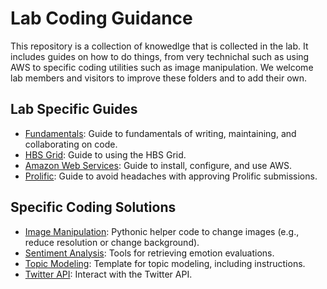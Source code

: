 # Lab Coding Guidance

This repository is a collection of knowedlge that is collected in the lab. It includes guides on how to do things, from very technichal such as using AWS to specific coding utilities such as image manipulation. We welcome lab members and visitors to improve these folders and to add their own. 


## Lab Specific Guides

- [Fundamentals](./guides/fundamentals): Guide to fundamentals of writing,
  maintaining, and collaborating on code.
- [HBS Grid](./hbs-grid): Guide to using the HBS Grid.
- [Amazon Web Services](./guides/aws): Guide to install, configure, and use AWS.
- [Prolific](./guides/prolific): Guide to avoid headaches with approving Prolific submissions.

## Specific Coding Solutions

- [Image Manipulation](./examples/image_manipulation): Pythonic helper code to change images (e.g., reduce resolution or change background).
- [Sentiment Analysis](./examples/sentiment_analysis): Tools for retrieving emotion evaluations.
- [Topic Modeling](./examples/topic_modeling): Template for topic  modeling, including instructions.
- [Twitter API](./examples/twitter_api): Interact with the Twitter API.
